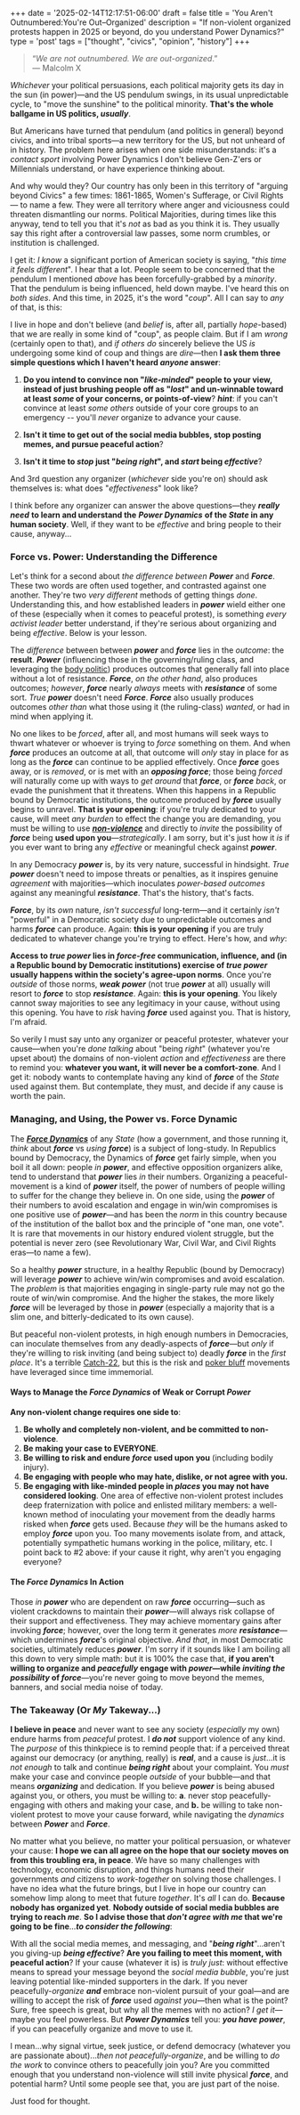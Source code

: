 +++
date = '2025-02-14T12:17:51-06:00'
draft = false
title = 'You Aren&#39;t Outnumbered&#58;You&#39;re Out&ndash;Organized'
description = "If non-violent organized protests happen in 2025 or beyond, do you understand Power Dynamics?"
type = 'post'
tags = ["thought", "civics", "opinion", "history"]
+++
> “*We are not outnumbered. We are out-organized*.”  
> — Malcolm X

*Whichever* your political persuasions, each political majority gets its day in the sun (in power)—and the US pendulum swings, in its usual unpredictable cycle, to "move the sunshine" to the political minority.  **That's the whole ballgame in US politics, *usually***.  

But Americans have turned that pendulum (and politics in general) beyond civics, and into tribal sports—a new territory for the US, but not unheard of in history. The problem here arises when one side misunderstands: it's a *contact sport* involving Power Dynamics I don't believe Gen-Z'ers or Millennials understand, or have experience thinking about.  

And why would they?  Our country has only been in this territory of "arguing beyond Civics" a few times: 1861-1865, Women's Sufferage, or Civil Rights — to name a few.  They were all territory where anger and viciousness could threaten dismantling our norms. Political Majorities, during times like this anyway, tend to tell you that it's *not* as bad as you think it is.  They usually say this right after a controversial law passes, some norm crumbles, or institution is challenged.  

I get it: *I know* a significant portion of American society is saying, "*this time it feels different*".  I hear that a lot.  People seem to be concerned that the pendulum I mentioned *above* has been forcefully-grabbed by a *minority*. That the pendulum is being influenced, held down maybe. I've heard this on *both sides*.  And this time, in 2025, it's the word "*coup*". All I can say to *any* of that, is this: 

I live in hope and don't believe (and *belief* is, after all, partially *hope*-based) that we are really in some kind of "coup", as people claim. But if I am *wrong* (certainly open to that), and *if others do* sincerely believe the US *is* undergoing some kind of coup and things are *dire*—then **I ask them three simple questions which I haven't heard *anyone* answer**:  

1. **Do you intend to convince non "*like-minded*" people to your view, instead of just brushing people off as "*lost*" and un-winnable toward at least *some* of your concerns, or points-of-view**?  ***hint***: if you can't convince at least *some others* outside of your core groups to an emergency -- you'll *never* organize to advance your cause.

3. **Isn't it time to get out of the social media bubbles, stop posting memes, and pursue peaceful action**?

3. **Isn't it time to *stop* just "*being right*", and *start* being *effective***?

And 3rd question any organizer (*whichever* side you're on) should ask themselves is: what does "*effectiveness*" look like?   

I think before any organizer can answer the above questions—they ***really need*** **to learn and understand the** ***Power Dynamics*** **of the *State* in any human society**. Well, if they want to be *effective* and bring people to their cause, anyway...  

### Force vs. Power: Understanding the Difference

Let's think for a second about *the difference between* ***Power*** and ***Force***. These two words are often used together, and contrasted against one another. They're two *very different* methods of getting things *done*. Understanding this, and how established leaders in ***power*** wield either one of these (especially when it comes to peaceful protest), is something *every activist leader* better understand, if they're serious about organizing and being *effective*.  Below is your lesson.  

The *difference* between between ***power*** and ***force*** lies in the *outcome*: the **result**. ***Power*** (influencing those in the governing/ruling class, and leveraging the [body politic](https://en.wikipedia.org/wiki/Body_politic)) produces outcomes that generally fall into place without a lot of resistance. ***Force***, *on the other hand*, also produces outcomes; *however*, ***force*** nearly *always* meets with ***resistance*** of some sort.  *True* ***power*** doesn't need ***Force***.   ***Force*** also usually produces outcomes *other than* what those using it (the ruling-class) *wanted*, or had in mind when applying it.  

No one likes to be *forced*, after all, and most humans will seek ways to thwart whatever or whoever is trying to *force* something on them. And when ***force*** produces an outcome at all, that outcome will *only* stay in place for as long as the ***force*** can continue to be applied effectively. Once ***force*** goes away, or is *removed*, or is met with an ***opposing force***; those being *forced* will naturally come up with ways to *get around* that ***force***, or ***force*** *back*, or evade the punishment that it threatens. When this happens in a Republic bound by Democratic institutions, the outcome produced by ***force*** usually begins to unravel.  **That is your opening**: if you're truly dedicated to your cause, will meet *any burden* to effect the change you are demanding, you must be willing to use [***non-violence***](https://en.wikipedia.org/wiki/Nonviolence) and directly to *invite* the possibility of ***force*** being **used upon you**—*strategically*.  I am sorry, but it's just how it *is* if you ever want to bring any *effective* or meaningful check against ***power***.  

In any Democracy ***power*** is, by its very nature, successful in hindsight. *True* ***power*** doesn't need to impose threats or penalties, as it inspires genuine *agreement* with majorities—which inoculates *power-based outcomes* against any meaningful ***resistance***. That's the history, that's facts.  

***Force***, by its *own* nature, *isn't successful* long-term—and it certainly *isn't* "powerful" in a Democratic society due to unpredictable outcomes and harms ***force*** can produce. Again: **this is your opening** if you are truly dedicated to whatever change you're trying to effect.  Here's how, and *why*:  

**Access to *true power* lies in *force-free* communication, influence, and (in a Republic bound by Democratic institutions) exercise of *true power* usually happens within the society's agree-upon norms**.  Once you're *outside* of those norms, ***weak power*** (not true ***power*** at all) usually will resort to ***force*** to stop ***resistance***.  Again: **this is your opening**. You likely cannot sway majorities to see any legitimacy in your cause, without using this opening.  You have to *risk* having ***force*** used against you. That is history, I'm afraid.  

So verily I must say unto any organizer or peaceful protester, whatever your cause—when you're *done talking* about "being *right*" (whatever you're upset about) the domains of non-violent *action* and *effectiveness* are there to remind you: **whatever you want, it will never be a comfort-zone**.  And I get it: nobody wants to contemplate having any kind of ***force*** of the *State* used against them.  But contemplate, they must, and decide if any cause is worth the pain.    

### Managing, and Using, the Power vs. Force Dynamic

The [***Force Dynamics***](https://en.wikipedia.org/wiki/Force_dynamics#Context) of any *State* (how a government, and those running it, *think* about ***force*** vs *using* ***force***) is a subject of long-study.   In Republics bound by Democracy, the Dynamics of ***force*** get fairly simple, when you boil it all down: people *in* ***power***, and effective opposition organizers alike, tend to understand that ***power*** lies *in* their numbers.  Organizing a peaceful-movement is a kind of ***power*** itself, the power of numbers of people willing to suffer for the change they believe in. On one side, using the ***power*** of their numbers to avoid escalation and engage in win/win compromises is one positive use of ***power***—and has been the *norm* in this country because of the institution of the ballot box and the principle of "one man, one vote".  It is rare that movements in our history endured violent struggle, but the potential is never zero (see Revolutionary War, Civil War, and Civil Rights eras—to name a few).  

So a healthy ***power*** structure, in a healthy Republic (bound by Democracy) will leverage ***power*** to achieve win/win compromises and avoid escalation. The *problem* is that majorities engaging in single-party rule may not go the route of win/win compromise.  And the higher the stakes, the more likely ***force*** will be leveraged by those in ***power*** (especially a majority that is a slim one, and bitterly-dedicated to its own cause).  

But peaceful non-violent protests, in high enough numbers in Democracies, can inoculate themselves from any deadly-aspects of ***force***—but *only* if they're willing to risk inviting (and being subject to) deadly ***force*** in the *first place*.  It's a terrible [Catch-22](https://en.wiktionary.org/wiki/Catch-22), but this is the risk and [poker bluff](https://en.wikipedia.org/wiki/Bluff_(poker)) movements have leveraged since time immemorial. 

#### Ways to Manage the ***Force Dynamics*** of Weak or Corrupt ***Power***

**Any non-violent change requires one side to**:  

1. **Be wholly and completely non-violent, and be committed to non-violence**.
2. **Be making your case to EVERYONE**.
3. **Be willing to risk and endure *force* used upon you** (including bodily injury).
4. **Be engaging with people who may hate, dislike, or not agree with you.**
5. **Be engaging with like-minded people in *places* you may not have considered looking**.  One area of effective non-violent protest includes deep fraternization with police and enlisted military members: a well-known method of inoculating your movement from the deadly harms risked when ***force*** gets used.  Because *they* will be the humans asked to employ ***force*** upon you.  Too many movements isolate from, and attack, potentially sympathetic humans working in the police, military, etc.  I point back to #2 above: if your cause it right, why aren't you engaging everyone?  

#### The ***Force Dynamics*** In Action

Those *in* ***power*** who are dependent on raw ***force*** occurring—such as violent crackdowns to maintain their ***power***—will always risk collapse of their support and effectiveness. They may achieve momentary gains after invoking ***force***; however, over the long term it generates *more* ***resistance***—which undermines ***force***'s original objective.  *And that*, in most Democratic societies, ultimately reduces ***power***.  I'm sorry if it sounds like I am boiling all this down to very simple math: but it is 100% the case that, **if you aren't willing to organize and *peacefully* engage with *power*—while *inviting the possibility* of *force***—you're never going to move beyond the memes, banners, and social media noise of today.  

### The Takeaway (Or *My* Takeway...)

**I believe in peace** and never want to see any society (*especially* my own) endure harms from *peaceful* protest.  I ***do not*** support violence of any kind. The *purpose* of this thinkpiece is to remind people that: if a perceived threat against our democracy (or anything, really) is ***real***, and a cause is *just*...it is *not enough* to talk and continue ***being right*** about your complaint.  You *must* make your case and convince people *outside* of your bubble—and that means ***organizing*** and dedication.  If you believe ***power*** is being abused against you, or others, you must be willing to: **a**. never stop peacefully-engaging with others and making your case, and **b.** be willing to take non-violent protest to move your cause forward, while navigating the *dynamics* between ***Power*** and ***Force***.  

No matter what you believe, no matter your political persuasion, or whatever your cause: **I hope we can all agree on the hope that our society moves on from this troubling era, in peace**.  We have so many challenges with technology, economic disruption, and things humans need their governments *and* citizens to *work-together* on solving those challenges.  I have no idea what the future brings, but I live in hope our country can somehow limp along to meet that future *together*. It's *all* I can do.  **Because nobody has organized yet**.  **Nobody outside of social media bubbles are trying to reach *me***. **So I advise those that *don't agree with me* that we're going to be fine**...***to consider the following***: 

With all the social media memes, and messaging, and "***being right***"...aren't you giving-up ***being effective***? **Are you failing to meet this moment, with peaceful action**?   If your cause (whatever it is) is *truly just*: without effective means to spread your message beyond the *social media bubble*, you're just leaving potential like-minded supporters in the dark. If you never peacefully-*organize* ***and*** embrace non-violent pursuit of your goal—and are willing to accept the risk of ***force*** used *against you*—then what is the point?  Sure, free speech is great, but why all the memes with no action? *I get it*—maybe you feel powerless.  But ***Power Dynamics*** tell you: ***you have power***, if you can peacefully organize and move to use it.  

I mean...why signal virtue, seek justice, or defend democracy (whatever you are passionate about)...*then not peacefully-organize*, and be willing to *do the work* to convince others to peacefully join you?  Are you committed enough that you understand non-violence will still invite physical ***force***, and potential harm?  Until some people see that, you are just part of the noise.  

Just food for thought.
